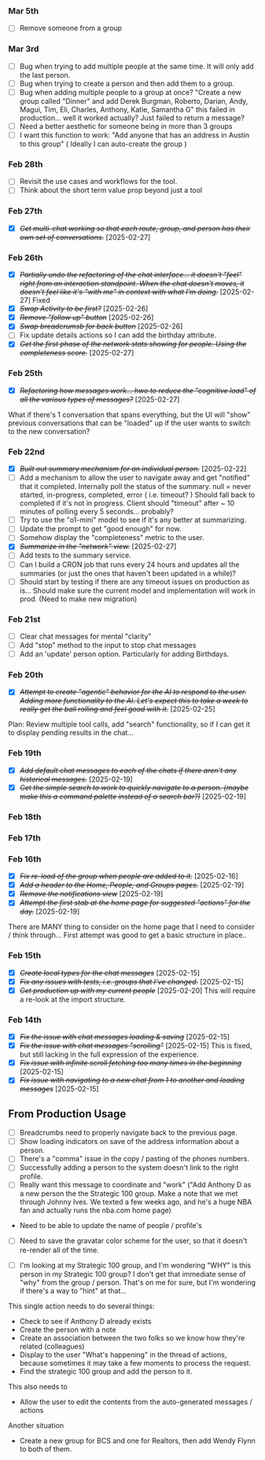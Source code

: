 ### Mar 5th

- [ ] Remove someone from a group

### Mar 3rd

- [ ] Bug when trying to add multiple people at the same time. It will only add the last person.
- [ ] Bug when trying to create a person and then add them to a group.
- [ ] Bug when adding multiple people to a group at once? "Create a new group called "Dinner" and add Derek Burgman, Roberto, Darian, Andy, Magui, Tim, Eli, Charles, Anthony, Katie, Samantha G" this failed in production... well it worked actually? Just failed to return a message?
- [ ] Need a better aesthetic for someone being in more than 3 groups
- [ ] I want this function to work: "Add anyone that has an address in Austin to this group" ( Ideally I can auto-create the group )

### Feb 28th

- [ ] Revisit the use cases and workflows for the tool.
- [ ] Think about the short term value prop beyond just a tool

### Feb 27th

- [x] ~~_Get multi-chat working so that each route, group, and person has their own set of conversations._~~ [2025-02-27]

### Feb 26th

- [x] ~~_Partially undo the refactoring of the chat interface... it doesn't "feel" right from an interaction standpoint. When the chat doesn't moves, it doesn't feel like it's "with me" in context with what I'm doing._~~ [2025-02-27] Fixed
- [x] ~~_Swap Activity to be first?_~~ [2025-02-26]
- [x] ~~_Remove "follow up" button_~~ [2025-02-26]
- [x] ~~_Swap breadcrumsb for back button_~~ [2025-02-26]
- [ ] Fix update details actions so I can add the birthday attribute.
- [x] ~~_Get the first phase of the network stats showing for people. Using the completeness score._~~ [2025-02-27]

### Feb 25th

- [x] ~~_Refactoring how messages work... hwo to reduce the "cognitive load" of all the various types of messages?_~~ [2025-02-27]

What if there's 1 conversation that spans everything, but the UI will "show" previous conversations that can be "loaded" up if the user wants to switch to the new conversation?

### Feb 22nd

- [x] ~~_Built out summary mechanism for an individual person._~~ [2025-02-22]
- [ ] Add a mechanism to allow the user to navigate away and get "notified" that it completed. Internally poll the status of the summary.
      null = never started, in-progress, completed, error ( i.e. timeout? )
      Should fall back to completed if it's not in progress. Client should "timeout" after ~ 10 minutes of polling every 5 seconds... probably?
- [ ] Try to use the "o1-mini" model to see if it's any better at summarizing.
- [ ] Update the prompt to get "good enough" for now.
- [ ] Somehow display the "completeness" metric to the user.
- [x] ~~_Summarize in the "network" view._~~ [2025-02-27]
- [ ] Add tests to the summary service.
- [ ] Can I build a CRON job that runs every 24 hours and updates all the summaries (or just the ones that haven't been updated in a while)?
- [ ] Should start by testing if there are any timeout issues on production as is... Should make sure the current model and implementation will work in prod.
      (Need to make new migration)

### Feb 21st

- [ ] Clear chat messages for mental "clarity"
- [ ] Add "stop" method to the input to stop chat messages
- [ ] Add an 'update' person option. Particularly for adding Birthdays.

### Feb 20th

- [x] ~~_Attempt to create "agentic" behavior for the AI to respond to the user. Adding more functionality to the AI. Let's expect this to take a week to really get the ball rolling and feel good with it._~~ [2025-02-25]

Plan: Review multiple tool calls, add "search" functionality, so if I can get it to display pending results in the chat...

### Feb 19th

- [x] ~~_Add default chat messages to each of the chats if there aren't any historical messages._~~ [2025-02-19]
- [x] ~~_Get the simple search to work to quickly navigate to a person. (maybe make this a command palette instead of a search bar?)_~~ [2025-02-19]

### Feb 18th

### Feb 17th

### Feb 16th

- [x] ~~_Fix re-load of the group when people are added to it._~~ [2025-02-16]
- [x] ~~_Add a header to the Home, People, and Groups pages._~~ [2025-02-19]
- [x] ~~_Remove the notifications view_~~ [2025-02-19]
- [x] ~~_Attempt the first stab at the home page for suggested "actions" for the day._~~ [2025-02-19]

There are MANY thing to consider on the home page that I need to consider / think through... First attempt was good to get a basic structure in place..

### Feb 15th

- [x] ~~_Create local types for the chat messages_~~ [2025-02-15]
- [x] ~~_Fix any issues with tests, i.e. groups that I've changed._~~ [2025-02-15]
- [x] ~~_Get production up with my current people_~~ [2025-02-20]
      This will require a re-look at the import structure.

### Feb 14th

- [x] ~~_Fix the issue with chat messages loading & saving_~~ [2025-02-15]
- [x] ~~_Fix the issue with chat messages "scrolling"_~~ [2025-02-15] This is fixed, but still lacking in the full expression of the experience.
- [x] ~~_Fix issue with infinite scroll fetching too many times in the beginning_~~ [2025-02-15]
- [x] ~~_Fix issue with navigating to a new chat from 1 to another and loading messages_~~ [2025-02-15]

## From Production Usage

- [ ] Breadcrumbs need to properly navigate back to the previous page.
- [ ] Show loading indicators on save of the address information about a person.
- [ ] There's a "comma" issue in the copy / pasting of the phones numbers.
- [ ] Successfully adding a person to the system doesn't link to the right profile.
- [ ] Really want this message to coordinate and "work" ("Add Anthony D as a new person the the Strategic 100 group. Make a note that we met through Johnny Ives. We texted a few weeks ago, and he's a huge NBA fan and actually runs the nba.com home page)
- Need to be able to update the name of people / profile's
- [ ] Need to save the gravatar color scheme for the user, so that it doesn't re-render all of the time.

- [ ] I'm looking at my Strategic 100 group, and I'm wondering "WHY" is this person in my Strategic 100 group? I don't get that immediate sense of "why" from the group / person. That's on me for sure, but I'm wondering if there's a way to "hint" at that...

This single action needs to do several things:

- Check to see if Anthony D already exists
- Create the person with a note
- Create an association between the two folks so we know how they're related (colleagues)
- Display to the user "What's happening" in the thread of actions, because sometimes it may take a few moments to process the request.
- Find the strategic 100 group and add the person to it.

This also needs to

- Allow the user to edit the contents from the auto-generated messages / actions

Another situation

- Create a new group for BCS and one for Realtors, then add Wendy Flynn to both of them.
